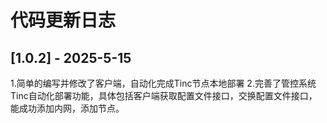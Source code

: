 
# 代码更新日志

## [1.0.2] - 2025-5-15
1.简单的编写并修改了客户端，自动化完成Tinc节点本地部署
2.完善了管控系统Tinc自动化部署功能，具体包括客户端获取配置文件接口，交换配置文件接口，能成功添加内网，添加节点。



  

